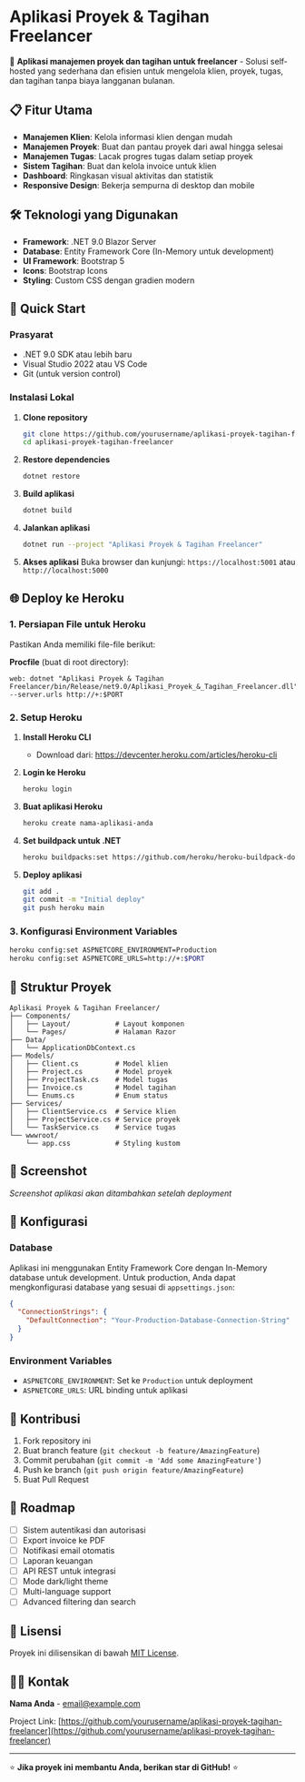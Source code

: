 # Aplikasi Proyek & Tagihan Freelancer

🚀 **Aplikasi manajemen proyek dan tagihan untuk freelancer** - Solusi self-hosted yang sederhana dan efisien untuk mengelola klien, proyek, tugas, dan tagihan tanpa biaya langganan bulanan.

## 📋 Fitur Utama

- **Manajemen Klien**: Kelola informasi klien dengan mudah
- **Manajemen Proyek**: Buat dan pantau proyek dari awal hingga selesai
- **Manajemen Tugas**: Lacak progres tugas dalam setiap proyek
- **Sistem Tagihan**: Buat dan kelola invoice untuk klien
- **Dashboard**: Ringkasan visual aktivitas dan statistik
- **Responsive Design**: Bekerja sempurna di desktop dan mobile

## 🛠️ Teknologi yang Digunakan

- **Framework**: .NET 9.0 Blazor Server
- **Database**: Entity Framework Core (In-Memory untuk development)
- **UI Framework**: Bootstrap 5
- **Icons**: Bootstrap Icons
- **Styling**: Custom CSS dengan gradien modern

## 🚀 Quick Start

### Prasyarat

- .NET 9.0 SDK atau lebih baru
- Visual Studio 2022 atau VS Code
- Git (untuk version control)

### Instalasi Lokal

1. **Clone repository**
   ```bash
   git clone https://github.com/yourusername/aplikasi-proyek-tagihan-freelancer.git
   cd aplikasi-proyek-tagihan-freelancer
   ```

2. **Restore dependencies**
   ```bash
   dotnet restore
   ```

3. **Build aplikasi**
   ```bash
   dotnet build
   ```

4. **Jalankan aplikasi**
   ```bash
   dotnet run --project "Aplikasi Proyek & Tagihan Freelancer"
   ```

5. **Akses aplikasi**
   Buka browser dan kunjungi: `https://localhost:5001` atau `http://localhost:5000`

## 🌐 Deploy ke Heroku

### 1. Persiapan File untuk Heroku

Pastikan Anda memiliki file-file berikut:

**Procfile** (buat di root directory):
```
web: dotnet "Aplikasi Proyek & Tagihan Freelancer/bin/Release/net9.0/Aplikasi_Proyek_&_Tagihan_Freelancer.dll" --server.urls http://+:$PORT
```

### 2. Setup Heroku

1. **Install Heroku CLI**
   - Download dari: https://devcenter.heroku.com/articles/heroku-cli

2. **Login ke Heroku**
   ```bash
   heroku login
   ```

3. **Buat aplikasi Heroku**
   ```bash
   heroku create nama-aplikasi-anda
   ```

4. **Set buildpack untuk .NET**
   ```bash
   heroku buildpacks:set https://github.com/heroku/heroku-buildpack-dotnetcore
   ```

5. **Deploy aplikasi**
   ```bash
   git add .
   git commit -m "Initial deploy"
   git push heroku main
   ```

### 3. Konfigurasi Environment Variables

```bash
heroku config:set ASPNETCORE_ENVIRONMENT=Production
heroku config:set ASPNETCORE_URLS=http://+:$PORT
```

## 📁 Struktur Proyek

```
Aplikasi Proyek & Tagihan Freelancer/
├── Components/
│   ├── Layout/           # Layout komponen
│   └── Pages/            # Halaman Razor
├── Data/
│   └── ApplicationDbContext.cs
├── Models/
│   ├── Client.cs         # Model klien
│   ├── Project.cs        # Model proyek
│   ├── ProjectTask.cs    # Model tugas
│   ├── Invoice.cs        # Model tagihan
│   └── Enums.cs          # Enum status
├── Services/
│   ├── ClientService.cs  # Service klien
│   ├── ProjectService.cs # Service proyek
│   └── TaskService.cs    # Service tugas
└── wwwroot/
    └── app.css           # Styling kustom
```

## 🎨 Screenshot

*Screenshot aplikasi akan ditambahkan setelah deployment*

## 🔧 Konfigurasi

### Database

Aplikasi ini menggunakan Entity Framework Core dengan In-Memory database untuk development. Untuk production, Anda dapat mengkonfigurasi database yang sesuai di `appsettings.json`:

```json
{
  "ConnectionStrings": {
    "DefaultConnection": "Your-Production-Database-Connection-String"
  }
}
```

### Environment Variables

- `ASPNETCORE_ENVIRONMENT`: Set ke `Production` untuk deployment
- `ASPNETCORE_URLS`: URL binding untuk aplikasi

## 🤝 Kontribusi

1. Fork repository ini
2. Buat branch feature (`git checkout -b feature/AmazingFeature`)
3. Commit perubahan (`git commit -m 'Add some AmazingFeature'`)
4. Push ke branch (`git push origin feature/AmazingFeature`)
5. Buat Pull Request

## 📝 Roadmap

- [ ] Sistem autentikasi dan autorisasi
- [ ] Export invoice ke PDF
- [ ] Notifikasi email otomatis
- [ ] Laporan keuangan
- [ ] API REST untuk integrasi
- [ ] Mode dark/light theme
- [ ] Multi-language support
- [ ] Advanced filtering dan search

## 📜 Lisensi

Proyek ini dilisensikan di bawah [MIT License](LICENSE).

## 🙋‍♂️ Kontak

**Nama Anda** - [email@example.com](mailto:email@example.com)

Project Link: [https://github.com/yourusername/aplikasi-proyek-tagihan-freelancer](https://github.com/yourusername/aplikasi-proyek-tagihan-freelancer)

---

⭐ **Jika proyek ini membantu Anda, berikan star di GitHub!** ⭐
